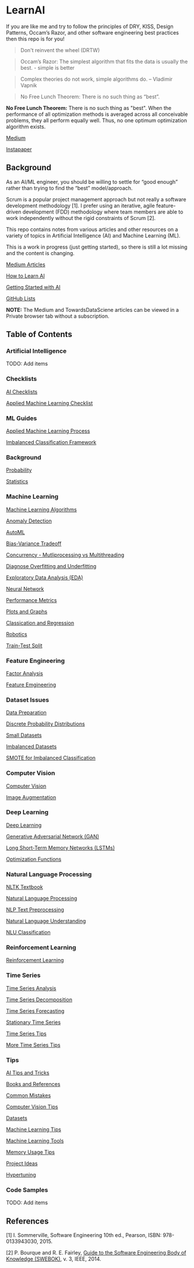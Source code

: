 # LearnAI

If you are like me and try to follow the principles of DRY, KISS, Design Patterns, Occam’s Razor, and other software engineering best practices then this repo is for you!

> Don't reinvent the wheel (DRTW)

> Occam’s Razor: The simplest algorithm that fits the data is usually the best. - simple is better

> Complex theories do not work, simple algorithms do. – Vladimir Vapnik


> No Free Lunch Theorem: There is no such thing as “best”. 

**No Free Lunch Theorem:** There is no such thing as "best". When the performance of all optimization methods is averaged across all conceivable problems, they all perform equally well. Thus, no one optimum optimization algorithm exists.

[Medium](https://aicoder.medium.com)

[Instapaper](https://instapaper.com/p/codecypher)


## Background

As an AI/ML engineer, you should be willing to settle for “good enough” rather than trying to find the “best” model/approach.

Scrum is a popular project management approach but not really a software development methodology [1]. I prefer using an iterative, agile feature-driven development (FDD) methodology where team members are able to work independently without the rigid constraints of Scrum [2].

This repo contains notes from various articles and other resources on a variety of topics in Artificial Intelligence (AI) and Machine Learning (ML). 

This is a work in progress (just getting started), so there is still a lot missing and the content is changing. 


[Medium Articles](https://aicoder.medium.com/)

[How to Learn AI](https://medium.com/geekculture/how-to-learn-ai-7bb743f0bbdf)

[Getting Started with AI](https://medium.com/codex/getting-started-with-ai-13eafc77ac8e)

[GitHub Lists](https://github.com/codecypher?tab=stars)


**NOTE:** The Medium and TowardsDataSciene articles can be viewed in a Private browser tab without a subscription. 


## Table of Contents

### Artificial Intelligence

TODO: Add items


### Checklists

[AI Checklists](./checklist/ai_checklist.md)

[Applied Machine Learning Checklist](./checklist/applied_ml_checklist.md)


### ML Guides

[Applied Machine Learning Process](./process/applied_ml.md)

[Imbalanced Classification Framework](./process/imbalanced_class.md)


### Background

[Probability](./ml/probability.md)

[Statistics](./ml/statistics.md)


### Machine Learning


[Machine Learning Algorithms](./ml/ml_algorithms.md)

[Anomaly Detection](./ml/anomaly_detection.md)

[AutoML](./ml/automl.md)

[Bias-Variance Tradeoff](./ml/bias_variance.md)

[Concurrency - Mutliprocessing vs Multithreading](./ml/concurrency.md)

[Diagnose Overfitting and Underfitting](./ml/diagnose_overfitting.md)

[Exploratory Data Analysis (EDA)](./ml/eda.md)

[Neural Network](./ml/neural_network.md)

[Performance Metrics](./ml/performance_metrics.md)

[Plots and Graphs](./ml/plots.md)

[Classication and Regression](./ml/regression.md)

[Robotics](./ml/robotics.md)

[Train-Test Split](./ml/train_test_split.md)


### Feature Engineering

[Factor Analysis](./ml/factor_analysis.md)

[Feature Emgineering](./ml/feature_engineering.md)


### Dataset Issues

[Data Preparation](./ml/data_prep.md)

[Discrete Probability Distributions](./ml/discrete_prob_dist.md)

[Small Datasets](./ml/small_data.md)

[Imbalanced Datasets](./ml/imbalanced_data.md)

[SMOTE for Imbalanced Classification](./ml/smote.md)


### Computer Vision

[Computer Vision](./cv/cv.md)

[Image Augmentation](./cv/image_augment.md)


### Deep Learning

[Deep Learning](./dl/deep_learning.md)

[Generative Adversarial Network (GAN)](./dl/gan.md)

[Long Short-Term Memory Networks (LSTMs)](./dl/lstm.md)

[Optimization Functions](./dl/optimizers.md)


### Natural Language Processing

[NLTK Textbook](./nlp/nltk_book.pdf)

[Natural Language Processing](./nlp/nlp.md)
 
[NLP Text Preprocessing](./nlp/nlp_dataprep.md)
 
[Natural Language Understanding](./nlp/nlu.md)

[NLU Classification](./nlp/nlu_classification.md)


### Reinforcement Learning

[Reinforcement Learning](./ml/rl.md)


### Time Series

[Time Series Analysis](./time_series/time_series_analysis.md)

[Time Series Decomposition](./time_series/time_series_decomposition.md)

[Time Series Forecasting](./time_series/time_series_forecast.md)

[Stationary Time Series](./time_series/time_series_stationary.md)

[Time Series Tips](./time_series/time_series_tips.md)

[More Time Series Tips](./time_series/time_series_tips_more.md)


### Tips

[AI Tips and Tricks](./tips/ai_tips.md)

[Books and References](./tips/ai_books.md)

[Common Mistakes](./tips/common_mistakes.md)

[Computer Vision Tips](./tips/cv_tips.md)

[Datasets](./tips/datasets.md)

[Machine Learning Tips](./tips/ml_tips.md)

[Machine Learning Tools](./tips/ml_tools.md)

[Memory Usage Tips](./tips/memory_usage.md)

[Project Ideas](./tips/ai_project_ideas.md)

[Hypertuning](.tips/tuning.md)


### Code Samples

TODO: Add items



## References

[1] I.  Sommerville, Software Engineering 10th ed., Pearson, ISBN: 978-0133943030, 2015. 

[2] P. Bourque and R. E. Fairley, [Guide to the Software Engineering Body of Knowledge (SWEBOK)](https://www.computer.org/education/bodies-of-knowledge/software-engineering), v. 3, IEEE, 2014. 

